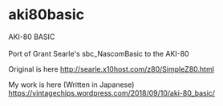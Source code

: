 # aki80basic
AKI-80 BASIC<br>
<br>
Port of Grant Searle's sbc_NascomBasic to the AKI-80

Original is here
http://searle.x10host.com/z80/SimpleZ80.html

My work is here (Written in Japanese)
https://vintagechips.wordpress.com/2018/09/10/aki-80_basic/
